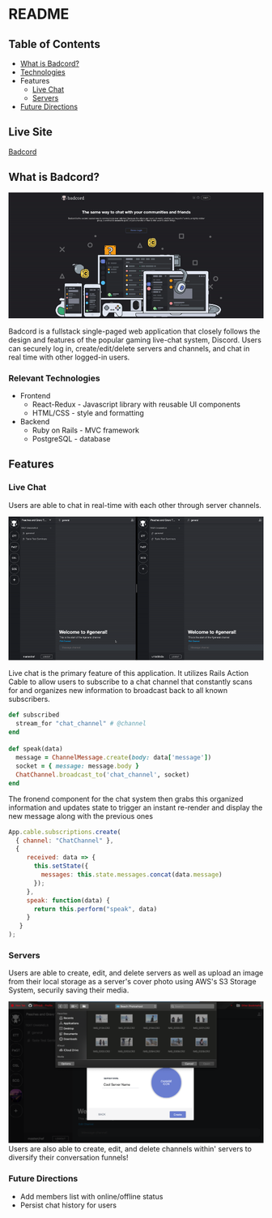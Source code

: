 # README
## Table of Contents
* [What is Badcord?](#what-is-badcord)
* [Technologies](#relevant-technologies)
* Features
  * [Live Chat](#live-chat)
  * [Servers](#servers)
* [Future Directions](#future-directions)
## Live Site
[Badcord](https://badcord.herokuapp.com/)

## What is Badcord?
![Splash](https://github.com/Shaphen/Badcord/blob/master/app/assets/images/gifs/badcord_splash.gif)

Badcord is a fullstack single-paged web application that closely follows the design and features of the popular gaming live-chat system, Discord. Users can securely log in, create/edit/delete servers and channels, and chat in real time with other logged-in users.

### Relevant Technologies
* Frontend
  * React-Redux - Javascript library with reusable UI components
  * HTML/CSS - style and formatting
* Backend
  * Ruby on Rails - MVC framework
  * PostgreSQL - database
  
## Features
### Live Chat
Users are able to chat in real-time with each other through server channels.

![live-chat](https://github.com/Shaphen/Badcord/blob/master/app/assets/images/gifs/badcord_messages1.gif)

Live chat is the primary feature of this application. It utilizes Rails Action Cable to allow users to subscribe to a chat channel that constantly scans for and organizes new information to broadcast back to all known subscribers.
```ruby
def subscribed
  stream_for "chat_channel" # @channel
end

def speak(data)
  message = ChannelMessage.create(body: data['message'])
  socket = { message: message.body }
  ChatChannel.broadcast_to('chat_channel', socket)
end
```
The fronend component for the chat system then grabs this organized information and updates state to trigger an instant re-render and display the new message along with the previous ones
```javascript
App.cable.subscriptions.create(
  { channel: "ChatChannel" },
  {
     received: data => {
       this.setState({
         messages: this.state.messages.concat(data.message)
       });
     },
     speak: function(data) {
       return this.perform("speak", data)
     }
   }
);
```

### Servers
Users are able to create, edit, and delete servers as well as upload an image from their local storage as a server's cover photo using AWS's S3 Storage System, securily saving their media.

![server-photo](https://github.com/Shaphen/Badcord/blob/master/app/assets/images/readme/server_photo_upload.png)
Users are also able to create, edit, and delete channels within' servers to diversify their conversation funnels!

### Future Directions
* Add members list with online/offline status
* Persist chat history for users
